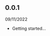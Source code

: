 <!-- https://developers.home-assistant.io/docs/add-ons/presentation#keeping-a-changelog -->


## 0.0.1

09/11/2022

- Getting started...
